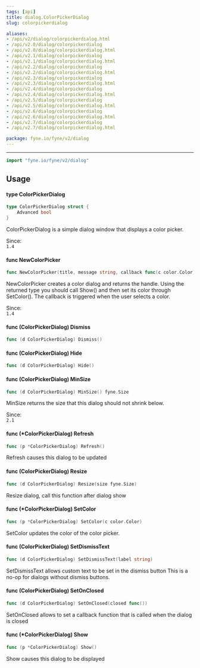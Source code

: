 ```yaml
---
tags: [api]
title: dialog.ColorPickerDialog
slug: colorpickerdialog

aliases:
- /api/v2/dialog/colorpickerdialog.html
- /api/v2.0/dialog/colorpickerdialog
- /api/v2.0/dialog/colorpickerdialog.html
- /api/v2.1/dialog/colorpickerdialog
- /api/v2.1/dialog/colorpickerdialog.html
- /api/v2.2/dialog/colorpickerdialog
- /api/v2.2/dialog/colorpickerdialog.html
- /api/v2.3/dialog/colorpickerdialog
- /api/v2.3/dialog/colorpickerdialog.html
- /api/v2.4/dialog/colorpickerdialog
- /api/v2.4/dialog/colorpickerdialog.html
- /api/v2.5/dialog/colorpickerdialog
- /api/v2.5/dialog/colorpickerdialog.html
- /api/v2.6/dialog/colorpickerdialog
- /api/v2.6/dialog/colorpickerdialog.html
- /api/v2.7/dialog/colorpickerdialog
- /api/v2.7/dialog/colorpickerdialog.html

package: fyne.io/fyne/v2/dialog
---
```



---
```go
import "fyne.io/fyne/v2/dialog"
```

## Usage

#### type ColorPickerDialog

```go
type ColorPickerDialog struct {
	Advanced bool
}
```

ColorPickerDialog is a simple dialog window that displays a color picker.


<div class="since">Since: <code>
1.4</code></div>

#### func  NewColorPicker

```go
func NewColorPicker(title, message string, callback func(c color.Color), parent fyne.Window) *ColorPickerDialog
```
NewColorPicker creates a color dialog and returns the handle. Using the returned type you should call Show() and then set its color through SetColor(). The callback is triggered when the user selects a color.


<div class="since">Since: <code>
1.4</code></div>

#### func (ColorPickerDialog) Dismiss

```go
func (d ColorPickerDialog) Dismiss()
```

#### func (ColorPickerDialog) Hide

```go
func (d ColorPickerDialog) Hide()
```

#### func (ColorPickerDialog) MinSize

```go
func (d ColorPickerDialog) MinSize() fyne.Size
```
MinSize returns the size that this dialog should not shrink below.


<div class="since">Since: <code>
2.1</code></div>

#### func (*ColorPickerDialog) Refresh

```go
func (p *ColorPickerDialog) Refresh()
```
Refresh causes this dialog to be updated

#### func (ColorPickerDialog) Resize

```go
func (d ColorPickerDialog) Resize(size fyne.Size)
```
Resize dialog, call this function after dialog show

#### func (*ColorPickerDialog) SetColor

```go
func (p *ColorPickerDialog) SetColor(c color.Color)
```
SetColor updates the color of the color picker.

#### func (ColorPickerDialog) SetDismissText

```go
func (d ColorPickerDialog) SetDismissText(label string)
```
SetDismissText allows custom text to be set in the dismiss button This is a no-op for dialogs without dismiss buttons.

#### func (ColorPickerDialog) SetOnClosed

```go
func (d ColorPickerDialog) SetOnClosed(closed func())
```
SetOnClosed allows to set a callback function that is called when the dialog is closed

#### func (*ColorPickerDialog) Show

```go
func (p *ColorPickerDialog) Show()
```
Show causes this dialog to be displayed
